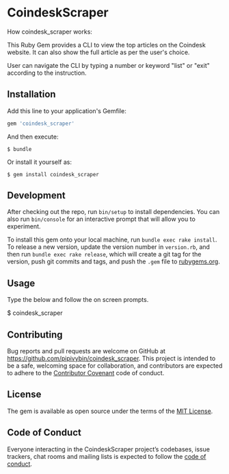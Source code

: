# CoindeskScraper

How coindesk_scraper works:

This Ruby Gem provides a CLI to view the top articles on the Coindesk website. It can also show the full article as per the user's choice.

User can navigate the CLI by typing a number or keyword "list" or "exit" according to the instruction.

## Installation

Add this line to your application's Gemfile:

```ruby
gem 'coindesk_scraper'
```

And then execute:

    $ bundle

Or install it yourself as:

    $ gem install coindesk_scraper


## Development

After checking out the repo, run `bin/setup` to install dependencies. You can also run `bin/console` for an interactive prompt that will allow you to experiment.

To install this gem onto your local machine, run `bundle exec rake install`. To release a new version, update the version number in `version.rb`, and then run `bundle exec rake release`, which will create a git tag for the version, push git commits and tags, and push the `.gem` file to [rubygems.org](https://rubygems.org).

## Usage

Type the below and follow the on screen prompts.

$ coindesk_scraper

## Contributing

Bug reports and pull requests are welcome on GitHub at https://github.com/pipivybin/coindesk_scraper. This project is intended to be a safe, welcoming space for collaboration, and contributors are expected to adhere to the [Contributor Covenant](http://contributor-covenant.org) code of conduct.

## License

The gem is available as open source under the terms of the [MIT License](https://opensource.org/licenses/MIT).

## Code of Conduct

Everyone interacting in the CoindeskScraper project’s codebases, issue trackers, chat rooms and mailing lists is expected to follow the [code of conduct](https://github.com/pipivybin/coindesk_scraper/blob/master/CODE_OF_CONDUCT.md).
